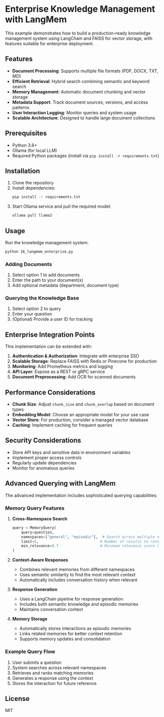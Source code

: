 # Enterprise Knowledge Management with LangMem

This example demonstrates how to build a production-ready knowledge management system using LangChain and FAISS for vector storage, with features suitable for enterprise deployment.

## Features

- **Document Processing**: Supports multiple file formats (PDF, DOCX, TXT, MD)
- **Efficient Retrieval**: Hybrid search combining semantic and keyword search
- **Memory Management**: Automatic document chunking and vector storage
- **Metadata Support**: Track document sources, versions, and access patterns
- **User Interaction Logging**: Monitor queries and system usage
- **Scalable Architecture**: Designed to handle large document collections

## Prerequisites

- Python 3.8+
- Ollama (for local LLM)
- Required Python packages (install via `pip install -r requirements.txt`)

## Installation

1. Clone the repository
2. Install dependencies:
   ```bash
   pip install -r requirements.txt
   ```
3. Start Ollama service and pull the required model:
   ```bash
   ollama pull llama3
   ```

## Usage

Run the knowledge management system:

```bash
python 16_langmem_enterprise.py
```

### Adding Documents

1. Select option 1 to add documents
2. Enter the path to your document(s)
3. Add optional metadata (department, document type)

### Querying the Knowledge Base

1. Select option 2 to query
2. Enter your question
3. (Optional) Provide a user ID for tracking

## Enterprise Integration Points

This implementation can be extended with:

1. **Authentication & Authorization**: Integrate with enterprise SSO
2. **Scalable Storage**: Replace FAISS with Redis or Pinecone for production
3. **Monitoring**: Add Prometheus metrics and logging
4. **API Layer**: Expose as a REST or gRPC service
5. **Document Preprocessing**: Add OCR for scanned documents

## Performance Considerations

- **Chunk Size**: Adjust `chunk_size` and `chunk_overlap` based on document types
- **Embedding Model**: Choose an appropriate model for your use case
- **Vector Store**: For production, consider a managed vector database
- **Caching**: Implement caching for frequent queries

## Security Considerations

- Store API keys and sensitive data in environment variables
- Implement proper access controls
- Regularly update dependencies
- Monitor for anomalous queries

## Advanced Querying with LangMem

The advanced implementation includes sophisticated querying capabilities:

### Memory Query Features

1. **Cross-Namespace Search**
   ```python
   query = MemoryQuery(
       query=question,
       namespaces=["general", "episodic"],  # Search across multiple namespaces
       limit=5,                            # Number of results to return
       min_relevance=0.7                   # Minimum relevance score (0-1)
   )
   ```

2. **Context-Aware Responses**
   - Combines relevant memories from different namespaces
   - Uses semantic similarity to find the most relevant context
   - Automatically includes conversation history when relevant

3. **Response Generation**
   - Uses a LangChain pipeline for response generation
   - Includes both semantic knowledge and episodic memories
   - Maintains conversation context

4. **Memory Storage**
   - Automatically stores interactions as episodic memories
   - Links related memories for better context retention
   - Supports memory updates and consolidation

### Example Query Flow

1. User submits a question
2. System searches across relevant namespaces
3. Retrieves and ranks matching memories
4. Generates a response using the context
5. Stores the interaction for future reference

## License

MIT
